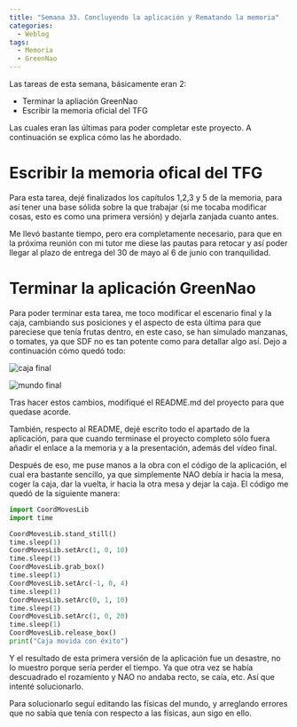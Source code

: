 ```yaml
---
title: "Semana 33. Concluyendo la aplicación y Rematando la memoria"
categories:
  - Weblog
tags:
  - Memoria
  - GreenNao
---
```


Las tareas de esta semana, básicamente eran 2:

* Terminar la apliación GreenNao
* Escribir la memoria oficial del TFG

Las cuales eran las últimas para poder completar este proyecto. A continuación se explica cómo las he abordado. 

# Escribir la memoria ofical del TFG

Para esta tarea, dejé finalizados los capítulos 1,2,3 y 5 de la memoria, para así tener una base sólida sobre la que trabajar (si me tocaba modificar cosas, esto es como una primera versión) y dejarla zanjada cuanto antes.

Me llevó bastante tiempo, pero era completamente necesario, para que en la próxima reunión con mi tutor me diese las pautas para retocar y así poder llegar al plazo de entrega del 30 de mayo al 6 de junio con tranquilidad.

# Terminar la aplicación GreenNao

Para poder terminar esta tarea, me toco modificar el escenario final y la caja, cambiando sus posiciones y el aspecto de esta última para que pareciese que tenía frutas dentro, en este caso, se han simulado manzanas, o tomates, ya que SDF no es tan potente como para detallar algo así. Dejo a continuación cómo quedó todo:

![caja final](/2024-tfg-eva-fernandez/images/semana-33/caja_con_manzanas.png)

![mundo final](/2024-tfg-eva-fernandez/images/semana-33/mundo_final.png)

Tras hacer estos cambios, modifiqué el README.md del proyecto para que quedase acorde.

También, respecto al README, dejé escrito todo el apartado de la aplicación, para que cuando terminase el proyecto completo sólo fuera añadir el enlace a la memoria y a la presentación, además del vídeo final.

Después de eso, me puse manos a la obra con el código de la aplicación, el cual era bastante sencillo, ya que simplemente NAO debía ir hacia la mesa, coger la caja, dar la vuelta, ir hacia la otra mesa y dejar la caja. El código me quedó de la siguiente manera:

```python
import CoordMovesLib
import time

CoordMovesLib.stand_still()
time.sleep(1)
CoordMovesLib.setArc(1, 0, 10)
time.sleep(1)
CoordMovesLib.grab_box()
time.sleep(1)
CoordMovesLib.setArc(-1, 0, 4)
time.sleep(1)
CoordMovesLib.setArc(0, 1, 10)
time.sleep(1)
CoordMovesLib.setArc(1, 0, 20)
time.sleep(1)
CoordMovesLib.release_box()
print("Caja movida con éxito")
```

Y el resultado de esta primera versión de la aplicación fue un desastre, no lo muestro porque sería perder el tiempo. Ya que otra vez se había descuadrado el rozamiento y NAO no andaba recto, se caía, etc. Así que intenté solucionarlo.

Para solucionarlo seguí editando las físicas del mundo, y arreglando errores que no sabía que tenía con respecto a las físicas, aun sigo en ello.
